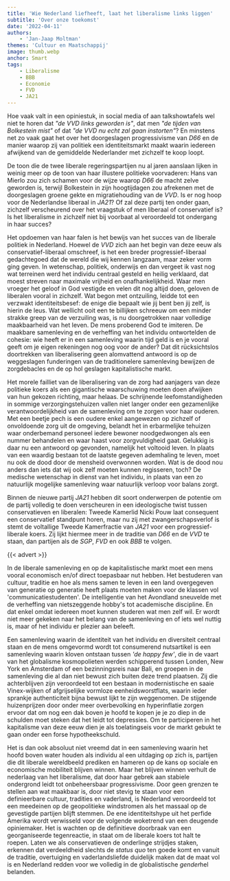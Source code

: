 ```yaml
---
title: 'Wie Nederland liefheeft, laat het liberalisme links liggen'
subtitle: 'Over onze toekomst'
date: '2022-04-11'
authors:
    - 'Jan-Jaap Moltman'
themes: 'Cultuur en Maatschappij'
image: thumb.webp
anchor: Smart
tags:
    - Liberalisme
    - BBB
    - Economie
    - FVD
    - JA21
---
```


Hoe vaak valt in een opiniestuk, in social media of aan talkshowtafels wel niet te horen dat _"de VVD links geworden is"_, dat men _"de tijden van Bolkestein mist"_ of dat _"de VVD nu echt zal gaan instorten"_? En minstens net zo vaak gaat het over het doorgeslagen progressivisme van _D66_ en de manier waarop zij van politiek een identiteitsmarkt maakt waarin iedereen afwijkend van de gemiddelde Nederlander met zichzelf te koop loopt.

De toon die de twee liberale regeringspartijen nu al jaren aanslaan lijken in weinig meer op de toon van haar illustere politieke voorvaderen: Hans van Mierlo zou zich schamen voor de wijze waarop _D66_ de macht zelve geworden is, terwijl Bolkestein in zijn hoogtijdagen zou afrekenen met de doorgeslagen groene gekte en migratiehouding van de _VVD_. Is er nog hoop voor de Nederlandse liberaal in _JA21_? Of zal deze partij ten onder gaan, zichzelf verscheurend over het vraagstuk of men liberaal of conservatief is? Is het liberalisme in zichzelf niet bij voorbaat al veroordeeld tot ondergang in haar succes?

Het opdoemen van haar falen is het bewijs van het succes van de liberale politiek in Nederland. Hoewel de _VVD_ zich aan het begin van deze eeuw als conservatief-liberaal omschreef, is het een breder progressief-liberaal gedachtegoed dat de wereld die wij kennen langzaam, maar zeker vorm ging geven. In wetenschap, politiek, onderwijs en dan vergeet ik vast nog wat terreinen werd het individu centraal gesteld en heilig verklaard, dat moest streven naar maximale vrijheid en onafhankelijkheid. Waar men vroeger het geloof in God vestigde en velen dit nog altijd doen, geloven de liberalen vooral in zichzelf. Wat begon met ontzuiling, leidde tot een verzwakt identiteitsbesef: de enige die bepaalt wie jij bent ben jij zelf, is hierin de leus. Wat wellicht ooit een te billijken schreeuw om een minder strakke greep van de verzuiling was, is nu doorgetrokken naar volledige maakbaarheid van het leven. De mens proberend God te imiteren. De maakbare samenleving en de verheffing van het individu ontwortelden de cohesie: wie heeft er in een samenleving waarin tijd geld is en je vooral geeft om je eigen rekeningen nog oog voor de ander? Dat dit rücksichtslos doortrekken van liberalisering geen alomvattend antwoord is op de weggeslagen funderingen van de traditionelere samenleving bewijzen de zorgdebacles en de op hol geslagen kapitalistische markt.

Het morele failliet van de liberalisering van de zorg had aanjagers van deze politieke koers als een gigantische waarschuwing moeten doen afwijken van hun gekozen richting, maar helaas. De schrijnende leefomstandigheden in sommige verzorgingstehuizen vallen niet langer onder een gezamenlijke verantwoordelijkheid van de samenleving om te zorgen voor haar ouderen. Met een beetje pech is een oudere enkel aangewezen op zichzelf of onvoldoende zorg uit de omgeving, belandt het in erbarmelijke tehuizen waar onderbemand personeel iedere bewoner noodgedwongen als een nummer behandelen en waar haast voor zorgvuldigheid gaat. Gelukkig is daar nu een antwoord op gevonden, namelijk het voltooid leven. In plaats van een waardig bestaan tot de laatste gegeven ademhaling te leven, moet nu ook de dood door de mensheid overwonnen worden. Wat is de dood nou anders dan iets dat wij ook zelf moeten kunnen regisseren, toch? De medische wetenschap in dienst van het individu, in plaats van een zo natuurlijk mogelijke samenleving waar natuurlijk verloop voor balans zorgt.

Binnen de nieuwe partij _JA21_ hebben dit soort onderwerpen de potentie om de partij volledig te doen verscheuren in een ideologische twist tussen conservatieven en liberalen: Tweede Kamerlid Nicki Pouw laat consequent een conservatief standpunt horen, maar nu zij met zwangerschapsverlof is stemt de voltallige Tweede Kamerfractie van _JA21_ voor een progressief-liberale koers. Zij lijkt hiermee meer in de traditie van _D66_ en de _VVD_ te staan, dan partijen als de _SGP_, _FVD_ en ook _BBB_ te volgen.

{{< advert >}}

In de liberale samenleving en op de kapitalistische markt moet een mens vooral economisch en/of direct toepasbaar nut hebben. Het bestuderen van cultuur, traditie en hoe als mens samen te leven in een land overgegeven van generatie op generatie heeft plaats moeten maken voor de klassen vol 'communicatiestudenten'. De intelligentie van het Avondland sneuvelde met de verheffing van nietszeggende hobby's tot academische discipline. En dat enkel omdat iedereen moet kunnen studeren wat men zelf wil. Er wordt niet meer gekeken naar het belang van de samenleving en of iets wel nuttig is, maar of het individu er plezier aan beleeft.

Een samenleving waarin de identiteit van het individu en diversiteit centraal staan en de mens omgevormd wordt tot consumerend nutsartikel is een samenleving waarin kloven ontstaan tussen _'de happy few'_, die in de vaart van het globalisme kosmopolieten werden schipperend tussen Londen, New York en Amsterdam of een bezinningsreis naar Bali, en groepen in de samenleving die al dan niet bewust zich buiten deze trend plaatsen. Zij die achterblijven zijn veroordeeld tot een bestaan in modernistische en saaie Vinex-wijken of afgrijselijke vormloze eenheidsworstflats, waarin ieder sprankje authenticiteit bijna bewust lijkt te zijn weggenomen. De stijgende huizenprijzen door onder meer overbevolking en hyperinflatie zorgen ervoor dat om nog een dak boven je hoofd te kopen je je zo diep in de schulden moet steken dat het leidt tot depressies. Om te participeren in het kapitalisme van deze eeuw dien je als toelatingseis voor de markt gebukt te gaan onder een forse hypotheekschuld.

Het is dan ook absoluut niet vreemd dat in een samenleving waarin het hoofd boven water houden als individu al een uitdaging op zich is, partijen die dit liberale wereldbeeld prediken en hameren op de kans op sociale en economische mobiliteit blijven winnen. Maar het blijven winnen verhult de nederlaag van het liberalisme, dat door haar gebrek aan stabiele ondergrond leidt tot onbeheersbaar progressivisme. Door geen grenzen te stellen aan wat maakbaar is, door niet stevig te staan voor een definieerbare cultuur, tradities en vaderland, is Nederland veroordeeld tot een meedeinen op de geopolitieke windstromen als het massaal op de gevestigde partijen blijft stemmen. De ene identiteitshype uit het perfide Amerika wordt verwisseld voor de volgende woketrend van een deugende opiniemaker. Het is wachten op de definitieve doorbraak van een georganiseerde tegenreactie, in staat om de liberale koers tot halt te roepen. Laten we als conservatieven de onderlinge strijdjes staken, erkennen dat verdeeldheid slechts de _status quo_ ten goede komt en vanuit de traditie, overtuiging en vaderlandsliefde duidelijk maken dat de maat vol is en Nederland redden voor we volledig in de globalistische *gender*hel belanden.
